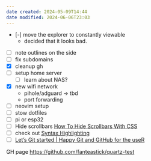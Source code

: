 ```yaml
---
date created: 2024-05-09T14:44
date modified: 2024-06-06T23:03
---
```

- [-] move the explorer to constantly viewable
	- decided that it looks bad.
- [ ] note outlines on the side
- [ ] fix subdomains
- [x] cleanup gh
- [ ] setup home server
	- [ ] learn about NAS?
- [x] new wifi network
	- pihole/adguard -> tbd
	- port forwarding
- [ ] neovim setup
- [ ] stow dotfiles
- [ ] pi or esp32
- [ ] Hide scrollbars [How To Hide Scrollbars With CSS](https://www.w3schools.com/howto/howto_css_hide_scrollbars.asp) 
- [ ] check out [Syntax Highlighting](https://quartz.jzhao.xyz/features/syntax-highlighting) 
- [ ] [Let’s Git started | Happy Git and GitHub for the useR](https://happygitwithr.com/) 

GH page https://github.com/fanteastick/quartz-test 
